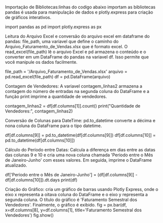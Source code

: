 
Importação de Bibliotecas:linhas do codigo abaixo importam as bibliotecas pandas é usada para manipulação de dados e plotly.express para criação de gráficos interativos.

import pandas as pd
import plotly.express as px


 Leitura do Arquivo Excel e conversão do arquivo excel em dataframe do pandas: file_path, uma variavel que define o caminho do Arquivo_Faturamento_de_Vendas.xlsx que é formato excel. O read_excel(file_path) lê o arquivo Excel e  pd  armazena o conteúdo  e o converter em um DataFrame do pandas na variavel df. Isso permite que você manipule os dados facilmente.

file_path = '/Arquivo_Faturamento_de_Vendas.xlsx'
arquivo = pd.read_excel(file_path)
df = pd.DataFrame(arquivo)


Contagem de Vendedores: A variavel  contagem_linhas2 armazena a contagem  do número de entradas na segunda coluna do DataFrame e a função print imprime a quantidade de vendedores.

contagem_linhas2 = df[df.columns[1]].count()
print("Quantidade de Vendedores:", contagem_linhas2)


Conversão de Colunas para DateTime: pd.to_datetime  converte a décima e nona coluna do DataFrame para o tipo datetime.

df[df.columns[9]] = pd.to_datetime(df[df.columns[9]])
df[df.columns[10]] = pd.to_datetime(df[df.columns[10]])


Cálculo do Período entre Datas: Calcula a diferença em dias entre as datas das colunas 9 e 10 e cria uma nova coluna chamada 'Periodo entre o Mês de Janeiro-Junho' com esses valores. Em seguida, imprime o DataFrame atualizado.

df['Periodo entre o Mês de Janeiro-Junho'] = (df[df.columns[9]] - df[df.columns[10]]).dt.days
print(df)

 Criação do Gráfico: cria um gráfico de barras usando Plotly Express, onde o eixo x representa a oitava coluna do DataFrame e o eixo y representa a segunda coluna. O título do gráfico é 'Faturamento Semestral dos Vendedores'. Finalmente, o gráfico é exibido.
fig = px.bar(df, x=df.columns[8], y=df.columns[1], title='Faturamento Semestral dos Vendedores')
fig.show()

